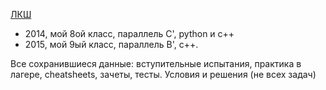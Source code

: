 [ЛКШ](https://lksh.ru/) 
- 2014, мой 8ой класс, параллель C', python и c++
- 2015, мой 9ый класс, параллель B', c++.

Все сохранившиеся данные: вступительные испытания, практика в лагере, cheatsheets, зачеты, тесты. Условия и решения (не всех задач)